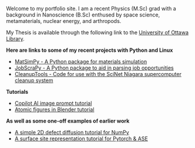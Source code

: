 Welcome to my portfolio site.  I am a recent Physics (M.Sc) grad with a background in Nanoscience (B.Sc) enthused by space science, metamaterials, nuclear energy, and arthropods.

My Thesis is available through the following link to the [University of Ottawa Library](https://lnkd.in/g8mt7qPA).

**Here are links to some of my recent projects with Python and Linux**
* [MatSimPy - A Python package for materials simulation](https://cleanit.github.io/MatSimPy/)
* [JobScraPy - A Python package to aid in parsing job opportunities](https://cjbr-97.github.io/JobScraPy/)
* [CleanupTools - Code for use with the SciNet Niagara supercomputer cleanup system](https://cjbr-97.github.io/CleanupTools/)

**Tutorials**
* [Copilot AI image prompt tutorial](prompting.md)
* [Atomic figures in Blender tutorial](atomicblender.md)

**As well as some one-off examples of earlier work**
* [A simple 2D defect diffusion tutorial for NumPy](https://colab.research.google.com/github/CLEANit/tutorials/blob/master/2D_KMC_Example.ipynb)
* [A surface site representation tutorial for Pytorch & ASE](https://colab.research.google.com/github/CLEANit/tutorials/blob/master/Pytorch_ASE_Surfaces.ipynb)
